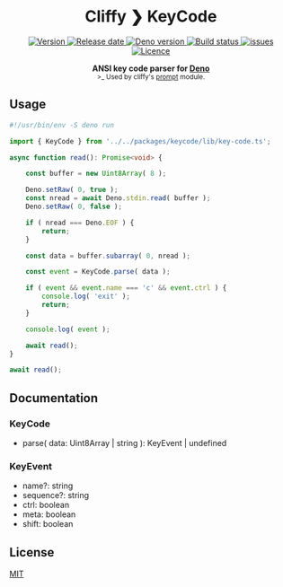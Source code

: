 <h1 align="center">Cliffy ❯ KeyCode </h1>

<p align="center">
  <a href="https://github.com/c4spar/deno-cliffy/releases">
    <img alt="Version" src="https://img.shields.io/github/v/release/c4spar/deno-cliffy?logo=github" />
  </a>
  <a href="https://github.com/c4spar/deno-cliffy/releases">
    <img alt="Release date" src="https://img.shields.io/github/release-date/c4spar/deno-cliffy?logo=github&color=blue" />
  </a>
  <a href="https://deno.land/">
    <img alt="Deno version" src="https://img.shields.io/badge/deno-^1.2.0-blue?logo=deno" />
  </a>
  <a href="https://github.com/c4spar/deno-cliffy/actions?query=workflow%3Aci">
    <img alt="Build status" src="https://github.com/c4spar/deno-cliffy/workflows/ci/badge.svg?branch=master" />
  </a>
  <a href="https://github.com/c4spar/deno-cliffy/labels/module%3Akeycode">
    <img alt="issues" src="https://img.shields.io/github/issues/c4spar/deno-cliffy/module:keycode?label=issues&logo=github">
  </a>
  <a href="https://github.com/c4spar/deno-cliffy/actions?query=workflow%3Aci">
    <img alt="Licence" src="https://img.shields.io/github/license/c4spar/deno-cliffy?logo=github" />
  </a>
</p>

<p align="center">
  <b>ANSI key code parser for <a href="https://deno.land/">Deno</a></b></br>
  <sub>>_ Used by cliffy's <a href="../prompt/">prompt</a> module.<sub>
</p>

## Usage

```typescript
#!/usr/bin/env -S deno run

import { KeyCode } from '../../packages/keycode/lib/key-code.ts';

async function read(): Promise<void> {

    const buffer = new Uint8Array( 8 );

    Deno.setRaw( 0, true );
    const nread = await Deno.stdin.read( buffer );
    Deno.setRaw( 0, false );

    if ( nread === Deno.EOF ) {
        return;
    }

    const data = buffer.subarray( 0, nread );

    const event = KeyCode.parse( data );

    if ( event && event.name === 'c' && event.ctrl ) {
        console.log( 'exit' );
        return;
    }

    console.log( event );

    await read();
}

await read();

```

## Documentation

### KeyCode

* parse( data: Uint8Array | string ): KeyEvent | undefined

### KeyEvent

* name?: string
* sequence?: string
* ctrl: boolean
* meta: boolean
* shift: boolean

## License

[MIT](LICENSE)
